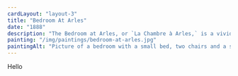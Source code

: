 ```yaml
---
cardLayout: "layout-3"
title: "Bedroom At Arles"
date: "1888"
description: "The Bedroom at Arles, or `La Chambre à Arles,` is a vivid testament to my artistic exploration and the embodiment of my profound connection with the world around me. Painted in October 1888, it captures the essence of my personal haven, a place of solace and contemplation."
painting: "/img/paintings/bedroom-at-arles.jpg"
paintingAlt: "Picture of a bedroom with a small bed, two chairs and a small table"
---
```


Hello
